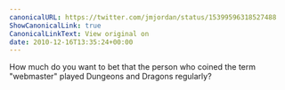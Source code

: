 ```yaml
---
canonicalURL: https://twitter.com/jmjordan/status/15399596318527488
ShowCanonicalLink: true
CanonicalLinkText: View original on
date: 2010-12-16T13:35:24+00:00
---
```

How much do you want to bet that the person who coined the term "webmaster" played Dungeons and Dragons regularly?